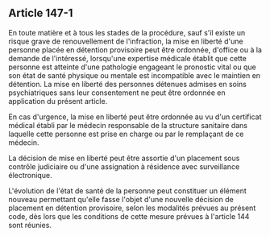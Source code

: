 Article 147-1
----
En toute matière et à tous les stades de la procédure, sauf s'il existe un
risque grave de renouvellement de l'infraction, la mise en liberté d'une
personne placée en détention provisoire peut être ordonnée, d'office ou à la
demande de l'intéressé, lorsqu'une expertise médicale établit que cette personne
est atteinte d'une pathologie engageant le pronostic vital ou que son état de
santé physique ou mentale est incompatible avec le maintien en détention. La
mise en liberté des personnes détenues admises en soins psychiatriques sans leur
consentement ne peut être ordonnée en application du présent article.

En cas d'urgence, la mise en liberté peut être ordonnée au vu d'un certificat
médical établi par le médecin responsable de la structure sanitaire dans
laquelle cette personne est prise en charge ou par le remplaçant de ce médecin.

La décision de mise en liberté peut être assortie d'un placement sous contrôle
judiciaire ou d'une assignation à résidence avec surveillance électronique.

L'évolution de l'état de santé de la personne peut constituer un élément nouveau
permettant qu'elle fasse l'objet d'une nouvelle décision de placement en
détention provisoire, selon les modalités prévues au présent code, dès lors que
les conditions de cette mesure prévues à l'article 144 sont réunies.
